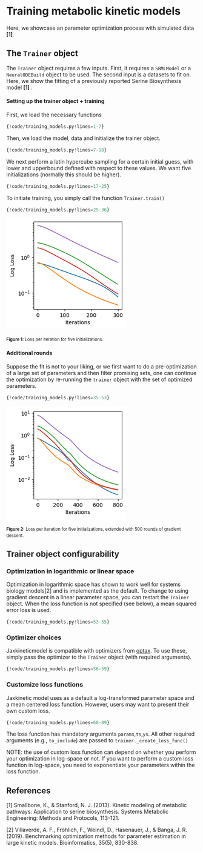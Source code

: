 # Training metabolic kinetic models
Here, we showcase an parameter optimization process with simulated data **[1]**.

## The `Trainer` object
The `Trainer` object requires a few inputs. First, it requires a `SBMLModel` or a `NeuralODEBuild` object to be used. The second input is a datasets to fit on. Here, we show the fitting of a previously reported Serine Biosynthesis model **[1]** .

#### Setting up the trainer object + training
First, we load the necessary functions 

```python
{!code/training_models.py!lines=1-7}
```

Then, we load the model, data and initialize the trainer object. 

```python
{!code/training_models.py!lines=7-18}
```
We next perform a latin hypercube sampling for a certain initial guess, with lower and upperbound defined with respect to these values. We want five initializations (normally this should be higher).

```python
{!code/training_models.py!lines=17-25}
```


To initiate training, you simply call the function `Trainer.train()`

```python
{!code/training_models.py!lines=25-36}
```


![loss](images/loss_per_iter.png)

<span style="font-size: 0.8em;"><b>Figure 1:</b> Loss per iteration for five initializations.</span>
#### Additional rounds
Suppose the fit is not to your liking, or we first want to do a pre-optimization of a large set of parameters and then filter promising sets, 
one can continue the optimization by re-running the `trainer` object with the set of optimized parameters.

```python
{!code/training_models.py!lines=35-53}
```

![loss_extended](images/loss_per_iter_extended.png)

<span style="font-size: 0.8em;"><b>Figure 2:</b> Loss per iteration for five initializations, extended with 500 rounds of
gradient descent.</span>

## Trainer object configurability
### Optimization in logarithmic or linear space
Optimization in logarithmic space has shown to work well for systems biology models[2] and is implemented as the default. 
To change to using gradient descent in a linear parameter space, you can restart the `Trainer` object. 
When the loss function is not specified (see below), a mean squared error loss is used.


```python
{!code/training_models.py!lines=53-55}
```

### Optimizer choices
Jaxkineticmodel is compatible with optimizers from [optax](https://optax.readthedocs.io/en/latest/). To use these, simply
pass the optimizer to the `Trainer` object (with required arguments). 
```python
{!code/training_models.py!lines=56-59}
```

### Customize loss functions
Jaxkinetic model uses as a default a log-transformed parameter space and a mean centered loss function. However, users
may want to present their own custom loss. 

```python
{!code/training_models.py!lines=60-89}
```
The loss function has mandatory arguments `params`,`ts`,`ys`. All other required arguments (e.g., `to_include`) are 
passed to `trainer._create_loss_func()`

NOTE: the use of custom loss function can depend on whether you perform your optimization in log-space or not. If 
you want to perform a custom loss function in log-space, you need to exponentiate your parameters within 
the loss function.





## References
[1] Smallbone, K., & Stanford, N. J. (2013). Kinetic modeling of metabolic pathways: Application to serine biosynthesis. Systems Metabolic Engineering: Methods and Protocols, 113-121.

[2] Villaverde, A. F., Fröhlich, F., Weindl, D., Hasenauer, J., & Banga, J. R. (2019). Benchmarking optimization methods for parameter estimation in large kinetic models. Bioinformatics, 35(5), 830-838.